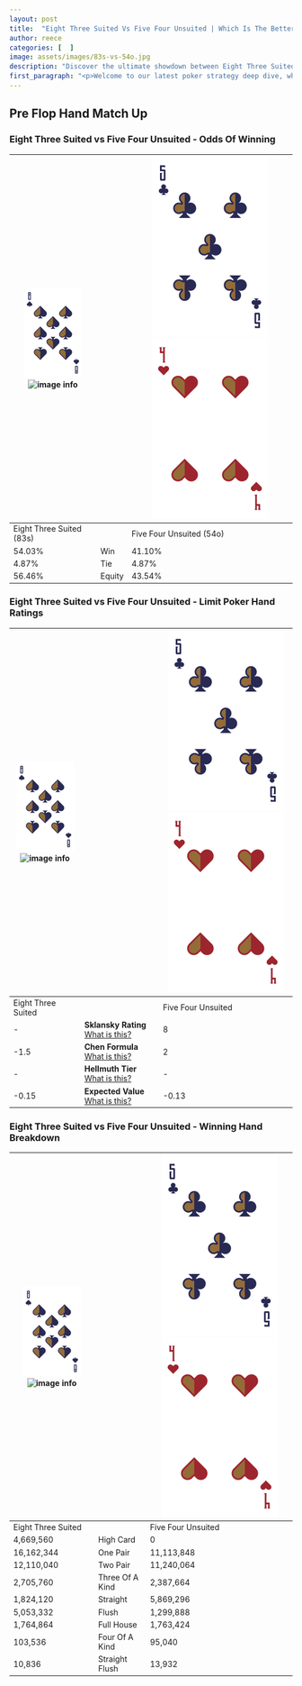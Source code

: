 ```yaml
---
layout: post
title:  "Eight Three Suited Vs Five Four Unsuited | Which Is The Better Hand In Poker? A Complete Guide"
author: reece
categories: [  ]
image: assets/images/83s-vs-54o.jpg
description: "Discover the ultimate showdown between Eight Three Suited and Five Four Unsuited in poker! Uncover the odds, strategies, and scenarios where one hand triumphs over the other. Get ready to up your poker game with this thrilling analysis."
first_paragraph: "<p>Welcome to our latest poker strategy deep dive, where we're pitting two distinct hands against each other in a high-stakes showdown: Eight Three Suited vs Five Four Unsuited.</p><p>In the dynamic world of poker, every decision counts, and knowing which hand holds the upper hand is key to your success at the table.</p><p>In this article, we'll dissect these two hands, explore the scenarios where one dominates the other, and equip you with the knowledge to make strategic choices that can tip the odds in your favor.</p><p>Get ready to unravel the intriguing dynamics of these poker hands and elevate your game to new heights.</p>"
---
```




[comment]: # (sp0)

## Pre Flop Hand Match Up

<div class="table hand-ratings" markdown="1"> 



### Eight Three Suited vs Five Four Unsuited - Odds Of Winning


    
| ![image info](assets/images/hand1/8.png) ![image info](assets/images/hand1/3s.png) |  | ![image info](assets/images/hand2/5.png) ![image info](assets/images/hand2/4o.png) |
| -------- | -------- | -------- |
| Eight Three Suited (83s) |  | Five Four Unsuited (54o) |
| 54.03% | Win | 41.10% |
| 4.87% | Tie | 4.87% |
| 56.46% | Equity | 43.54% |




[comment]: # (sp1)



### Eight Three Suited vs Five Four Unsuited - Limit Poker Hand Ratings


    
| ![image info](assets/images/hand1/8.png) ![image info](assets/images/hand1/3s.png) |  | ![image info](assets/images/hand2/5.png) ![image info](assets/images/hand2/4o.png) |
| -------- | -------- | -------- |
| Eight Three Suited |  | Five Four Unsuited |
| - | **Sklansky Rating** [What is this?](/sklansky-rating-explained) | 8 |
| -1.5 | **Chen Formula** [What is this?](/chen-formula-explained) | 2 |
| - | **Hellmuth Tier** [What is this?](/Hellmuth-tier-explained) | - |
| -0.15 | **Expected Value** [What is this?](/expected-value-explained) | -0.13 |




[comment]: # (sp2)



### Eight Three Suited vs Five Four Unsuited - Winning Hand Breakdown


    
| ![image info](assets/images/hand1/8.png) ![image info](assets/images/hand1/3s.png) |  | ![image info](assets/images/hand2/5.png) ![image info](assets/images/hand2/4o.png) |
| -------- | -------- | -------- |
| Eight Three Suited |  | Five Four Unsuited |
| 4,669,560 | High Card | 0 |
| 16,162,344 | One Pair | 11,113,848 |
| 12,110,040 | Two Pair | 11,240,064 |
| 2,705,760 | Three Of A Kind | 2,387,664 |
| 1,824,120 | Straight | 5,869,296 |
| 5,053,332 | Flush | 1,299,888 |
| 1,764,864 | Full House | 1,763,424 |
| 103,536 | Four Of A Kind | 95,040 |
| 10,836 | Straight Flush | 13,932 |




[comment]: # (sp3)



</div>

[comment]: # (sp4)



[comment]: # (sp5)

